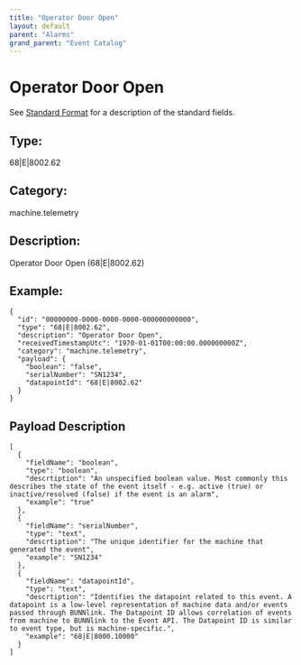 ```yaml
---
title: "Operator Door Open"
layout: default
parent: "Alarms"
grand_parent: "Event Catalog"
---
```


# Operator Door Open

See [Standard Format](/event-subscriptions/event-format) for a description of the standard fields.

## Type:

68\|E\|8002.62

## Category:

machine.telemetry

## Description: 

Operator Door Open (68\|E\|8002.62)

## Example:

```
{
  "id": "00000000-0000-0000-0000-000000000000",
  "type": "68|E|8002.62",
  "description": "Operator Door Open",
  "receivedTimestampUtc": "1970-01-01T00:00:00.000000000Z",
  "category": "machine.telemetry",
  "payload": {
    "boolean": "false",
    "serialNumber": "SN1234",
    "datapointId": "68|E|8002.62"
  }
}
```

## Payload Description

```
[
  {
    "fieldName": "boolean",
    "type": "boolean",
    "descrtiption": "An unspecified boolean value. Most commonly this describes the state of the event itself - e.g. active (true) or inactive/resolved (false) if the event is an alarm",
    "example": "true"
  },
  {
    "fieldName": "serialNumber",
    "type": "text",
    "descrtiption": "The unique identifier for the machine that generated the event",
    "example": "SN1234"
  },
  {
    "fieldName": "datapointId",
    "type": "text",
    "descrtiption": "Identifies the datapoint related to this event. A datapoint is a low-level representation of machine data and/or events passed through BUNNlink. The Datapoint ID allows correlation of events from machine to BUNNlink to the Event API. The Datapoint ID is similar to event type, but is machine-specific.",
    "example": "68|E|8000.10000"
  }
]
```

